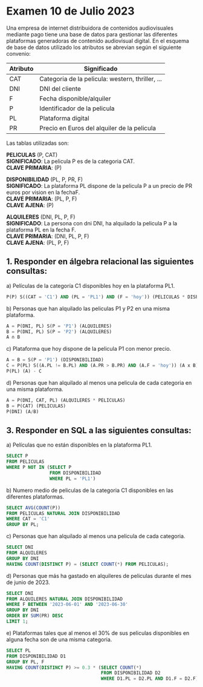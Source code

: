 # Examen 10 de Julio 2023

Una empresa de internet distribuidora de contenidos audiovisuales mediante pago tiene una base de datos para gestionar las diferentes plataformas generadoras de contenido audiovisual digital. En el esquema de base de datos utilizado los atributos se abrevian según el siguiente convenio:

| Atributo | Significado                                      |
| -------- | ------------------------------------------------ |
| CAT      | Categoria de la pelicula: western, thriller, ... |
| DNI      | DNI del cliente                                  |
| F        | Fecha disponible/alquiler                        |
| P        | Identificador de la pelicula                     |
| PL       | Plataforma digital                               |
| PR       | Precio en Euros del alquiler de la pelicula      |


Las tablas utilizadas son:

**PELICULAS** (P, CAT)\
**SIGNIFICADO**: La pelicula P es de la categoria CAT.\
**CLAVE PRIMARIA**: (P)

**DISPONIBILIDAD** (PL, P, PR, F)\
**SIGNIFICADO**: La plataforma PL dispone de la pelicula P a un precio de PR euros por vision en la fechaF.\
**CLAVE PRIMARIA**: (PL, P, F)\
**CLAVE AJENA**: (P)

**ALQUILERES** (DNI, PL, P, F)\
**SIGNIFICADO**: La persona con dni DNI, ha alquilado la pelicula P a la plataforma PL en la fecha F.\
**CLAVE PRIMARIA**: (DNI, PL, P, F)\
**CLAVE AJENA**: (PL, P, F)

## 1. Responder en álgebra relacional las siguientes consultas:
a) Películas de la categoría C1 disponibles hoy en la plataforma PL1.
```sql
P(P) S((CAT = 'C1') AND (PL = 'PL1') AND (F = 'hoy')) (PELICULAS * DISPONIBILIDAD)
```

b) Personas que han alquilado las peliculas P1 y P2 en una misma plataforma.
```sql
A = P(DNI, PL) S(P = 'P1') (ALQUILERES)
B = P(DNI, PL) S(P = 'P2') (ALQUILERES)
A ∩ B
```

c) Plataforma que hoy dispone de la pelicula P1 con menor precio.
```sql
A = B = S(P = 'P1') (DISPONIBILIDAD)
C = P(PL) S((A.PL != B.PL) AND (A.PR > B.PR) AND (A.F = 'hoy')) (A x B)
P(PL) (A) - C
```

d) Personas que han alquilado al menos una pelicula de cada categoria en una misma plataforma.
```sql
A = P(DNI, CAT, PL) (ALQUILERES * PELICULAS)
B = P(CAT) (PELICULAS)
P(DNI) (A/B)
```

## 3. Responder en SQL a las siguientes consultas:
a) Películas que no están disponibles en la plataforma PL1.
```sql
SELECT P
FROM PELICULAS
WHERE P NOT IN (SELECT P 
                FROM DISPONIBILIDAD 
                WHERE PL = 'PL1')
```

b) Numero medio de peliculas de la categoria C1 disponibles en las diferentes plataformas.
```sql
SELECT AVG(COUNT(P))
FROM PELICULAS NATURAL JOIN DISPONIBILIDAD
WHERE CAT = 'C1'
GROUP BY PL;
```

c) Personas que han alquilado al menos una pelicula de cada categoria.
```sql
SELECT DNI
FROM ALQUILERES
GROUP BY DNI
HAVING COUNT(DISTINCT P) = (SELECT COUNT(*) FROM PELICULAS);
```

d) Personas que más ha gastado en alquileres de peliculas durante el mes de junio de 2023.
```sql
SELECT DNI
FROM ALQUILERES NATURAL JOIN DISPONIBILIDAD
WHERE F BETWEEN '2023-06-01' AND '2023-06-30'
GROUP BY DNI  
ORDER BY SUM(PR) DESC
LIMIT 1;
```

e) Plataformas tales que al menos el 30% de sus peliculas disponibles en alguna fecha son de una misma categoria.
```sql
SELECT PL
FROM DISPONIBILIDAD D1
GROUP BY PL, F
HAVING COUNT(DISTINCT P) >= 0.3 * (SELECT COUNT(*)
                                   FROM DISPONIBILIDAD D2
                                   WHERE D1.PL = D2.PL AND D1.F = D2.F);
```
